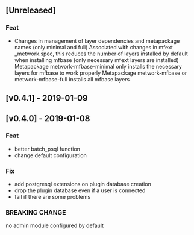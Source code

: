 <a name="unreleased"></a>
## [Unreleased]

### Feat
- Changes in management of layer dependencies and metapackage names (only minimal and full) Associated with changes in mfext _metwork.spec, this reduces the number of layers installed by default when installing mfbase (only necessary mfext layers are installed) Metapackage metwork-mfbase-minimal only installs the necessary layers for mfbase to work properly Metapackage metwork-mfbase or metwork-mfbase-full installs all mfbase layers

<a name="v0.4.1"></a>
## [v0.4.1] - 2019-01-09

<a name="v0.4.0"></a>
## [v0.4.0] - 2019-01-08
### Feat
- better batch_psql function
- change default configuration

### Fix
- add postgresql extensions on plugin database creation
- drop the plugin database even if a user is connected
- fail if there are some problems

### BREAKING CHANGE

no admin module configured by default

